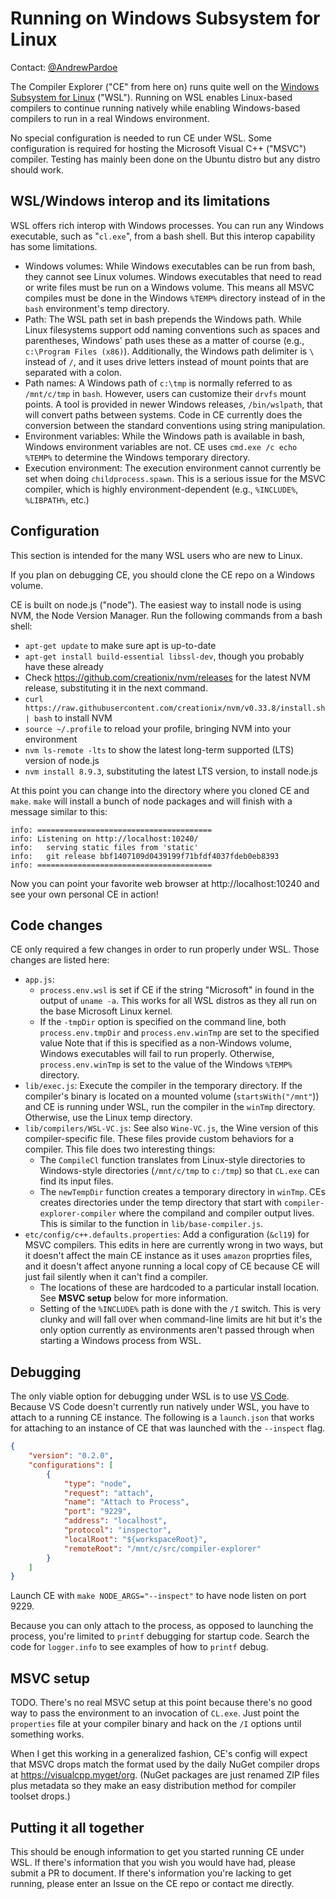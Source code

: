 # Running on Windows Subsystem for Linux

Contact: [@AndrewPardoe](https://github.com/AndrewPardoe)

The Compiler Explorer ("CE" from here on) runs quite well on the [Windows Subsystem for Linux](https://docs.microsoft.com/en-us/windows/wsl/faq) ("WSL"). Running on WSL enables Linux-based compilers to continue running natively while enabling Windows-based compilers to run in a real Windows environment. 

No special configuration is needed to run CE under WSL. Some configuration is required for hosting the Microsoft Visual C++ ("MSVC") compiler. Testing has mainly been done on the Ubuntu distro but any distro should work.

## WSL/Windows interop and its limitations
WSL offers rich interop with Windows processes. You can run any Windows executable, such as "`cl.exe`", from a bash shell. But this interop capability has some limitations. 
- Windows volumes: While Windows executables can be run from bash, they cannot see Linux volumes. Windows executables that need to read or write files must be run on a Windows volume. This means all MSVC compiles must be done in the Windows `%TEMP%` directory instead of in the `bash` environment's temp directory. 
- Path: The WSL path set in bash prepends the Windows path. While Linux filesystems support odd naming conventions such as spaces and parentheses, Windows' path uses these as a matter of course (e.g., `c:\Program Files (x86)`). Additionally, the Windows path delimiter is `\` instead of `/`, and it uses drive letters instead of mount points that are separated with a colon. 
- Path names: A Windows path of `c:\tmp` is normally referred to as `/mnt/c/tmp` in `bash`. However, users can customize their `drvfs` mount points. A tool is provided in newer Windows releases, `/bin/wslpath`, that will convert paths between systems. Code in CE currently does the conversion between the standard conventions using string manipulation. 
- Environment variables: While the Windows path is available in bash, Windows environment variables are not. CE uses `cmd.exe /c echo %TEMP%` to determine the Windows temporary directory.
- Execution environment: The execution environment cannot currently be set when doing `childprocess.spawn`. This is a serious issue for the MSVC compiler, which is highly environment-dependent (e.g., `%INCLUDE%`, `%LIBPATH%`, etc.)

## Configuration
This section is intended for the many WSL users who are new to Linux. 

If you plan on debugging CE, you should clone the CE repo on a Windows volume.

CE is built on node.js ("node"). The easiest way to install node is using NVM, the Node Version Manager. Run the following commands from a bash shell:
- `apt-get update` to make sure apt is up-to-date
- `apt-get install build-essential libssl-dev`, though you probably have these already
- Check https://github.com/creationix/nvm/releases for the latest NVM release, substituting it in the next command.
- `curl https://raw.githubusercontent.com/creationix/nvm/v0.33.8/install.sh | bash` to install NVM
- `source ~/.profile` to reload your profile, bringing NVM into your environment
- `nvm ls-remote -lts` to show the latest long-term supported (LTS) version of node.js
- `nvm install 8.9.3`, substituting the latest LTS version, to install node.js

At this point you can change into the directory where you cloned CE and `make`. `make` will install a bunch of node packages and will finish with a message similar to this:

```
info: =======================================
info: Listening on http://localhost:10240/
info:   serving static files from 'static'
info:   git release bbf1407109d0439199f71bfdf4037fdeb0eb8393
info: =======================================
```

Now you can point your favorite web browser at http://localhost:10240 and see your own personal CE in action!

## Code changes

CE only required a few changes in order to run properly under WSL. Those changes are listed here:

- `app.js`: 
  - `process.env.wsl` is set if CE if the string "Microsoft" in found in the output of `uname -a`. This works for all WSL distros as they all run on the base Microsoft Linux kernel. 
  - If the `-tmpDir` option is specified on the command line, both `process.env.tmpDir` and `process.env.winTmp` are set to the specified value Note that if this is specified as a non-Windows volume, Windows executables will fail to run properly. Otherwise, `process.env.winTmp` is set to the value of the Windows `%TEMP%` directory.
- `lib/exec.js`: Execute the compiler in the temporary directory. If the compiler's binary is located on a mounted volume (`startsWith("/mnt"`)) and CE is running under WSL, run the compiler in the `winTmp` directory. Otherwise, use the Linux temp directory. 
- `lib/compilers/WSL-VC.js`: See also `Wine-VC.js`, the Wine version of this compiler-specific file. These files provide custom behaviors for a compiler. This file does two interesting things: 
  - The `CompileCl` function translates from Linux-style directories to Windows-style directories (`/mnt/c/tmp` to `c:/tmp`) so that `CL.exe` can find its input files. 
  -  The `newTempDir` function creates a temporary directory in `winTmp`. CEs creates directories under the temp directory that start with `compiler-explorer-compiler` where the compiland and compiler output lives. This is similar to the function in `lib/base-compiler.js`. 
- `etc/config/c++.defaults.properties`: Add a configuration (`&cl19`) for MSVC compilers. This edits in here are currently wrong in two ways, but it doesn't affect the main CE instance as it uses `amazon` proprties files, and it doesn't affect anyone running a local copy of CE because CE will just fail silently when it can't find a compiler.
  - The locations of these are hardcoded to a particular install location. See **MSVC setup** below for more information.
  - Setting of the `%INCLUDE%` path is done with the `/I` switch. This is very clunky and will fall over when command-line limits are hit but it's the only option currently as environments aren't passed through when starting a Windows process from WSL. 

## Debugging

The only viable option for debugging under WSL is to use [VS Code](https://code.visualstudio.com). Because VS Code doesn't currently run natively under WSL, you have to attach to a running CE instance. The following is a `launch.json` that works for attaching to an instance of CE that was launched with the `--inspect` flag. 

```json
{
    "version": "0.2.0",
    "configurations": [
        {
            "type": "node",
            "request": "attach",
            "name": "Attach to Process",
            "port": "9229",
            "address": "localhost",
            "protocol": "inspector",
            "localRoot": "${workspaceRoot}",
            "remoteRoot": "/mnt/c/src/compiler-explorer"
        }
    ]
}
```

Launch CE with `make NODE_ARGS="--inspect"` to have node listen on port 9229. 

Because you can only attach to the process, as opposed to launching the process, you're limited to `printf` debugging for startup code. Search the code for `logger.info` to see examples of how to `printf` debug. 

## MSVC setup

TODO. There's no real MSVC setup at this point because there's no good way to pass the environment to an invocation of `CL.exe`. Just point the `properties` file at your compiler binary and hack on the `/I` options until something works.

When I get this working in a generalized fashion, CE's config will expect that MSVC drops match the format used by the daily NuGet compiler drops at https://visualcpp.myget/org. (NuGet packages are just renamed ZIP files plus metadata so they make an easy distribution method for compiler toolset drops.)

## Putting it all together

This should be enough information to get you started running CE under WSL. If there's information that you wish you would have had, please submit a PR to document. If there's information you're lacking to get running, please enter an Issue on the CE repo or contact me directly.
